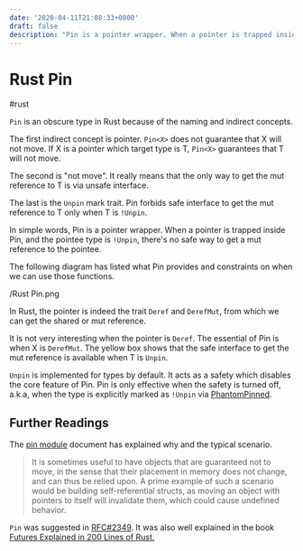 ```yaml
---
date: '2020-04-11T21:08:33+0800'
draft: false
description: "Pin is a pointer wrapper. When a pointer is trapped inside Pin, and the pointee type is !Unpin, there's no safe way to get a mut reference to the pointee."
---
```


# Rust Pin

#rust

`Pin` is an obscure type in Rust because of the naming and indirect concepts.

The first indirect concept is pointer. `Pin<X>` does not guarantee that X will not move. If X is a pointer which target type is T, `Pin<X>` guarantees that T will not move.

The second is "not move". It really means that the only way to get the mut reference to T is via unsafe interface.

The last is the `Unpin` mark trait. Pin forbids safe interface to get the mut reference to T only when T is `!Unpin`.

In simple words, Pin is a pointer wrapper. When a pointer is trapped inside Pin, and the pointee type is `!Unpin`, there's no safe way to get a mut reference to the pointee.

<!--more-->

The following diagram has listed what Pin provides and constraints on when we can use those functions.

/Rust Pin.png

In Rust, the pointer is indeed the trait `Deref` and `DerefMut`, from which we can get the shared or mut reference.

It is not very interesting when the pointer is `Deref`. The essential of Pin is when X is `DerefMut`. The yellow box shows that the safe interface to get the mut reference is available when T is `Unpin`.

`Unpin` is implemented for types by default. It acts as a safety which disables the core feature of Pin. Pin is only effective when the safety is turned off, a.k.a, when the type is explicitly marked as `!Unpin` via [PhantomPinned](https://doc.rust-lang.org/std/marker/struct.PhantomPinned.html).

## Further Readings

The [pin module](https://doc.rust-lang.org/std/pin/index.html) document has explained why and the typical scenario.

> It is sometimes useful to have objects that are guaranteed not to move, in the sense that their placement in memory does not change, and can thus be relied upon. A prime example of such a scenario would be building self-referential structs, as moving an object with pointers to itself will invalidate them, which could cause undefined behavior.

`Pin` was suggested in [RFC#2349](https://github.com/rust-lang/rfcs/blob/master/text/2349-pin.md). It was also well explained in the book [Futures Explained in 200 Lines of Rust.](https://cfsamson.github.io/books-futures-explained/4_pin.html)



